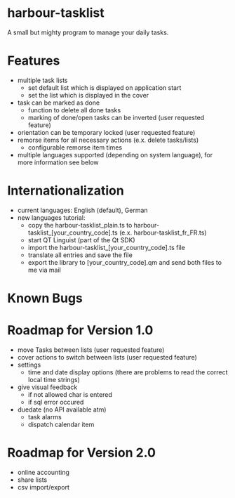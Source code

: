 harbour-tasklist
================

A small but mighty program to manage your daily tasks.

Features
================
- multiple task lists
    - set default list which is displayed on application start
    - set the list which is displayed in the cover
- task can be marked as done
    - function to delete all done tasks
    - marking of done/open tasks can be inverted (user requested feature)
- orientation can be temporary locked (user requested feature)
- remorse items for all necessary actions (e.x. delete tasks/lists)
    - configurable remorse item times
- multiple languages supported (depending on system language), for more information see below

Internationalization
================
- current languages: English (default), German
- new languages tutorial:
    - copy the harbour-tasklist_plain.ts to harbour-tasklist_[your_country_code].ts (e.x. harbour-tasklist_fr_FR.ts)
    - start QT Linguist (part of the Qt SDK)
    - import the harbour-tasklist_[your_country_code].ts file
    - translate all entries and save the file
    - export the library to [your_country_code].qm and send both files to me via mail

Known Bugs
================

Roadmap for Version 1.0
================
- move Tasks between lists (user requested feature)
- cover actions to switch between lists (user requested feature)
- settings
    - time and date display options (there are problems to read the correct local time strings)
- give visual feedback
    - if not allowed char is entered
    - if sql error occured
- duedate (no API available atm)
    - task alarms
    - dispatch calendar item

Roadmap for Version 2.0
================
- online accounting
- share lists
- csv import/export
